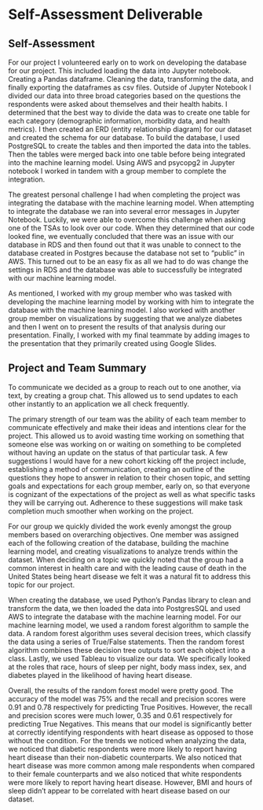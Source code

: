 # Self-Assessment Deliverable

## Self-Assessment
For our project I volunteered early on to work on developing the database for our project. This included loading the data into Jupyter notebook. Creating a Pandas dataframe. Cleaning the data, transforming the data, and finally exporting the dataframes as csv files. Outside of Jupyter Notebook I divided our data into three broad categories based on the questions the respondents were asked about themselves and their health habits. I determined that the best way to divide the data was to create one table for each category (demographic information, morbidity data, and health metrics). I then created an ERD (entity relationship diagram) for our dataset and created the schema for our database. To build the database, I used PostgreSQL to create the tables and then imported the data into the tables. Then the tables were merged back into one table before being integrated into the machine learning model. Using AWS and psycopg2 in Jupyter notebook I worked in tandem with a group member to complete the integration. 

The greatest personal challenge I had when completing the project was integrating the database with the machine learning model. When attempting to integrate the database we ran into several error messages in Jupyter Notebook. Luckily, we were able to overcome this challenge when asking one of the TSAs to look over our code.  When they determined that our code looked fine, we eventually concluded that there was an issue with our database in RDS and then found out that it was unable to connect to the database created in Postgres because the database not set to “public” in AWS. This turned out to be an easy fix as all we had to do was change the settings in RDS and the database was able to successfully be integrated with our machine learning model. 

As mentioned, I worked with my group member who was tasked with developing the machine learning model by working with him to integrate the database with the machine learning model. I also worked with another group member on visualizations by suggesting that we analyze diabetes and then I went on to present the results of that analysis during our presentation. Finally, I worked with my final teammate by adding images to the presentation that they primarily created using Google Slides. 

## Project and Team Summary
To communicate we decided as a group to reach out to one another, via text, by creating a group chat. This allowed us to send updates to each other instantly to an application we all check frequently. 

The primary strength of our team was the ability of each team member to communicate effectively and make their ideas and intentions clear for the project. This allowed us to avoid wasting time working on something that someone else was working on or waiting on something to be completed without having an update on the status of that particular task. A few suggestions I would have for a new cohort kicking off the project include, establishing a method of communication, creating an outline of the questions they hope to answer in relation to their chosen topic, and setting goals and expectations for each group member, early on, so that everyone is cognizant of the expectations of the project as well as what specific tasks they will be carrying out. Adherence to these suggestions will make task completion much smoother when working on the project. 

For our group we quickly divided the work evenly amongst the group members based on overarching objectives. One member was assigned each of the following creation of the database, building the machine learning model, and creating visualizations to analyze trends within the dataset. When deciding on a topic we quickly noted that the group had a common interest in health care and with the leading cause of death in the United States being heart disease we felt it was a natural fit to address this topic for our project. 

When creating the database, we used Python’s Pandas library to clean and transform the data, we then loaded the data into PostgresSQL and used AWS to integrate the database with the machine learning model. For our machine learning model, we used a random forest algorithm to sample the data. A random forest algorithm uses several decision trees, which classify the data using a series of True/False statements. Then the random forest algorithm combines these decision tree outputs to sort each object into a class. Lastly, we used Tableau to visualize our data. We specifically looked at the roles that race, hours of sleep per night, body mass index, sex, and diabetes played in the likelihood of having heart disease. 

Overall, the results of the random forest model were pretty good. The accuracy of the model was 75% and the recall and precision scores were 0.91 and 0.78 respectively for predicting True Positives. However, the recall and precision scores were much lower, 0.35 and 0.61 respectively for predicting True Negatives. This means that our model is significantly better at correctly identifying respondents with heart disease as opposed to those without the condition. For the trends we noticed when analyzing the data, we noticed that diabetic respondents were more likely to report having heart disease than their non-diabetic counterparts. We also noticed that heart disease was more common among male respondents when compared to their female counterparts and we also noticed that white respondents were more likely to report having heart disease. However, BMI and hours of sleep didn’t appear to be correlated with heart disease based on our dataset. 
 

